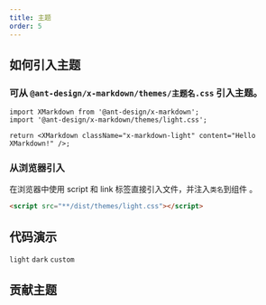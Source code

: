 ```yaml
---
title: 主题
order: 5
---
```


## 如何引入主题

### 可从 `@ant-design/x-markdown/themes/主题名.css` 引入主题。

```tsx
import XMarkdown from '@ant-design/x-markdown';
import '@ant-design/x-markdown/themes/light.css';

return <XMarkdown className="x-markdown-light" content="Hello XMarkdown!" />;
```

### 从浏览器引入

在浏览器中使用 script 和 link 标签直接引入文件，并注入`类名`到组件 。

```html
<script src="**/dist/themes/light.css"></script>
```

## 代码演示

<!-- prettier-ignore -->
<code src="./demo/themes/light.tsx">light</code>
<code src="./demo/themes/dark.tsx">dark</code>
<code src="./demo/themes/custom.tsx">custom</code>

## 贡献主题
